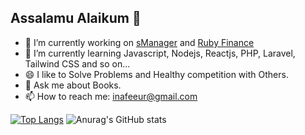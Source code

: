 ## Assalamu Alaikum 👋

- 🔭 I’m currently working on [sManager](https://www.smanager.xyz) and [Ruby Finance](https://www.rubyfinance.nl/)
- 🌱 I’m currently learning Javascript, Nodejs, Reactjs, PHP, Laravel, Tailwind CSS and so on...
- 😄 I like to Solve Problems and Healthy competition with Others. 
- 💬 Ask me about Books.
- 📫 How to reach me: inafeeur@gmail.com

[![Top Langs](https://github-readme-stats.vercel.app/api/top-langs/?username=nafeeur10&layout=compact)](https://github.com/anuraghazra/github-readme-stats) ![Anurag's GitHub stats](https://github-readme-stats.vercel.app/api?username=nafeeur10&theme=blue-green&show_icons=true)



<!--
**nafeeur10/nafeeur10** is a ✨ _special_ ✨ repository because its `README.md` (this file) appears on your GitHub profile.

Here are some ideas to get you started:

- 🔭 I’m currently working on ...
- 🌱 I’m currently learning ...
- 👯 I’m looking to collaborate on ...
- 🤔 I’m looking for help with ...
- 💬 Ask me about ...
- 📫 How to reach me: ...
- 😄 Pronouns: ...
- ⚡ Fun fact: ...
-->
